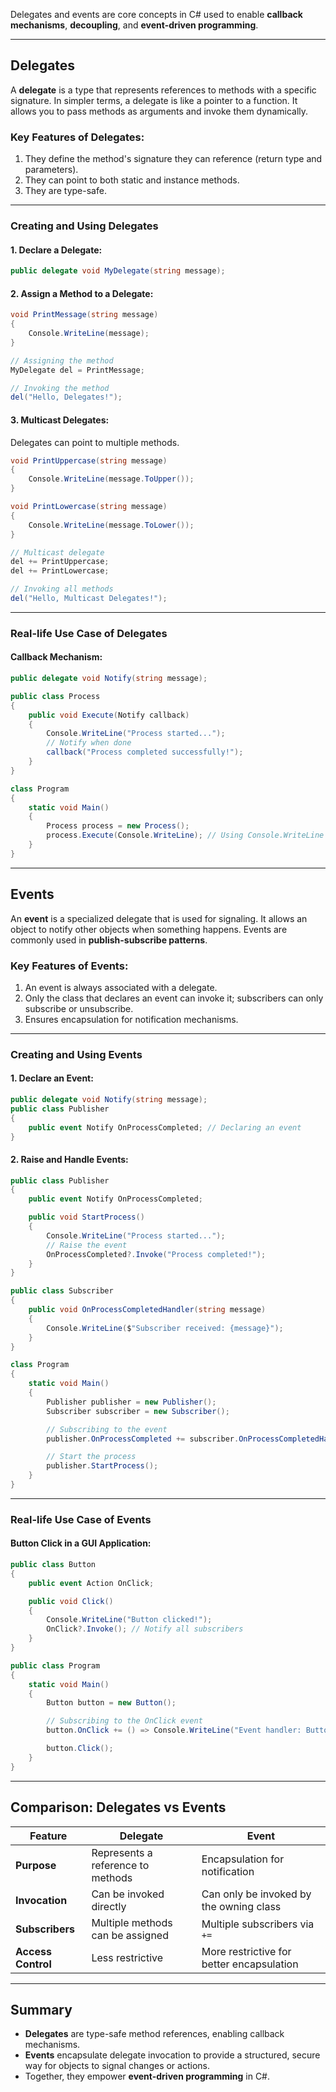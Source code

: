Delegates and events are core concepts in C# used to enable **callback mechanisms**, **decoupling**, and **event-driven programming**.

---

## **Delegates**

A **delegate** is a type that represents references to methods with a specific signature. In simpler terms, a delegate is like a pointer to a function. It allows you to pass methods as arguments and invoke them dynamically.

### **Key Features of Delegates**:

1. They define the method's signature they can reference (return type and parameters).
2. They can point to both static and instance methods.
3. They are type-safe.

---

### **Creating and Using Delegates**

#### 1. **Declare a Delegate**:

```csharp
public delegate void MyDelegate(string message);
```

#### 2. **Assign a Method to a Delegate**:

```csharp
void PrintMessage(string message)
{
    Console.WriteLine(message);
}

// Assigning the method
MyDelegate del = PrintMessage;

// Invoking the method
del("Hello, Delegates!");
```

#### 3. **Multicast Delegates**:

Delegates can point to multiple methods.

```csharp
void PrintUppercase(string message)
{
    Console.WriteLine(message.ToUpper());
}

void PrintLowercase(string message)
{
    Console.WriteLine(message.ToLower());
}

// Multicast delegate
del += PrintUppercase;
del += PrintLowercase;

// Invoking all methods
del("Hello, Multicast Delegates!");
```

---

### **Real-life Use Case of Delegates**

#### Callback Mechanism:

```csharp
public delegate void Notify(string message);

public class Process
{
    public void Execute(Notify callback)
    {
        Console.WriteLine("Process started...");
        // Notify when done
        callback("Process completed successfully!");
    }
}

class Program
{
    static void Main()
    {
        Process process = new Process();
        process.Execute(Console.WriteLine); // Using Console.WriteLine as a callback
    }
}
```

---

## **Events**

An **event** is a specialized delegate that is used for signaling. It allows an object to notify other objects when something happens. Events are commonly used in **publish-subscribe patterns**.

### **Key Features of Events**:

1. An event is always associated with a delegate.
2. Only the class that declares an event can invoke it; subscribers can only subscribe or unsubscribe.
3. Ensures encapsulation for notification mechanisms.

---

### **Creating and Using Events**

#### 1. **Declare an Event**:

```csharp
public delegate void Notify(string message);
public class Publisher
{
    public event Notify OnProcessCompleted; // Declaring an event
}
```

#### 2. **Raise and Handle Events**:

```csharp
public class Publisher
{
    public event Notify OnProcessCompleted;

    public void StartProcess()
    {
        Console.WriteLine("Process started...");
        // Raise the event
        OnProcessCompleted?.Invoke("Process completed!");
    }
}

public class Subscriber
{
    public void OnProcessCompletedHandler(string message)
    {
        Console.WriteLine($"Subscriber received: {message}");
    }
}

class Program
{
    static void Main()
    {
        Publisher publisher = new Publisher();
        Subscriber subscriber = new Subscriber();

        // Subscribing to the event
        publisher.OnProcessCompleted += subscriber.OnProcessCompletedHandler;

        // Start the process
        publisher.StartProcess();
    }
}
```

---

### **Real-life Use Case of Events**

#### Button Click in a GUI Application:

```csharp
public class Button
{
    public event Action OnClick;

    public void Click()
    {
        Console.WriteLine("Button clicked!");
        OnClick?.Invoke(); // Notify all subscribers
    }
}

public class Program
{
    static void Main()
    {
        Button button = new Button();

        // Subscribing to the OnClick event
        button.OnClick += () => Console.WriteLine("Event handler: Button was clicked!");

        button.Click();
    }
}
```

---

## **Comparison: Delegates vs Events**

| Feature            | Delegate                          | Event                                     |
| ------------------ | --------------------------------- | ----------------------------------------- |
| **Purpose**        | Represents a reference to methods | Encapsulation for notification            |
| **Invocation**     | Can be invoked directly           | Can only be invoked by the owning class   |
| **Subscribers**    | Multiple methods can be assigned  | Multiple subscribers via `+=`             |
| **Access Control** | Less restrictive                  | More restrictive for better encapsulation |

---

## **Summary**

- **Delegates** are type-safe method references, enabling callback mechanisms.
- **Events** encapsulate delegate invocation to provide a structured, secure way for objects to signal changes or actions.
- Together, they empower **event-driven programming** in C#.
